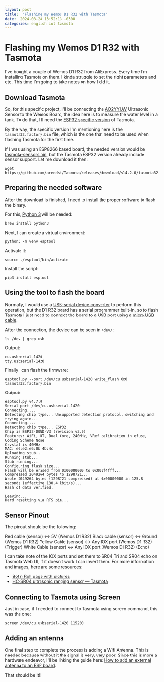 ```yaml
---
layout: post
title:  "Flashing my Wemos D1 R32 with Tasmota"
date:  2024-08-28 13:52:13 -0300 
categories: english iot tasmota
---
```


# Flashing my Wemos D1 R32 with Tasmota

I've bought a couple of Wemos D1 R32 from AliExpress. Every time I'm installing Tasmota on them, I kinda struggle to set the right parameters and etc. This time I'm going to take notes on how I did it.

## Download Tasmota

So, for this specific project, I'll be connecting the [AO2YYUW](https://wiki.dfrobot.com/_A02YYUW_Waterproof_Ultrasonic_Sensor_SKU_SEN0311) Ultrasonic Sensor to the Wemos Board, the idea here is to measure the water level in a tank. To do that, I'll need the [ESP32 specific version](https://github.com/arendst/Tasmota/releases/download/v14.2.0/tasmota32.factory.bin) of Tasmota. 

By the way, the specific version I'm mentioning here is the `tasmota32.factory.bin` file, which is the one that need to be used when flashing Tasmota for the first time.

If I was using an ESP8266 based board, the needed version would be [tasmota-sensors.bin](https://github.com/arendst/Tasmota/releases/), but the Tasmota ESP32 version already include sensor support. Let me download it then:

```
wget https://github.com/arendst/Tasmota/releases/download/v14.2.0/tasmota32.factory.bin
```

## Preparing the needed software

After the download is finished, I need to install the proper software to flash the binary.

For this, [Python 3](https://www.python.org/downloads/) will be needed:
```
brew install python3
```

Next, I can create a virtual environment:
```
python3 -m venv esptool
```

Activate it:
```
source ./esptool/bin/activate
```

Install the script:
```
pip3 install esptool
```

## Using the tool to flash the board

Normally, I would use a [USB-serial device converter](https://tasmota.github.io/docs/Getting-Started/#serial-programmer) to perform this operation, but the D1 R32 board has a serial programmer built-in, so to flash Tasmota I just need to connect the board to a USB port using a [micro USB cable](https://en.m.wikipedia.org/wiki/File:MicroB_USB_Plug.jpg).

After the connection, the device can be seen in `/dev/`:
```
ls /dev | grep usb
```

Output:
```
cu.usbserial-1420
tty.usbserial-1420
```

Finally I can flash the firmware:
```
esptool.py --port /dev/cu.usbserial-1420 write_flash 0x0 tasmota32.factory.bin
```

Output:
```
esptool.py v4.7.0
Serial port /dev/cu.usbserial-1420
Connecting....
Detecting chip type... Unsupported detection protocol, switching and trying again...
Connecting....
Detecting chip type... ESP32
Chip is ESP32-D0WD-V3 (revision v3.0)
Features: WiFi, BT, Dual Core, 240MHz, VRef calibration in efuse, Coding Scheme None
Crystal is 40MHz
MAC: e0:e2:e6:0b:4b:4c
Uploading stub...
Running stub...
Stub running...
Configuring flash size...
Flash will be erased from 0x00000000 to 0x001f4fff...
Compressed 2049264 bytes to 1298721...
Wrote 2049264 bytes (1298721 compressed) at 0x00000000 in 125.8 seconds (effective 130.4 kbit/s)...
Hash of data verified.

Leaving...
Hard resetting via RTS pin...
```

## Sensor Pinout

The pinout should be the following:

Red cable (sensor) <-> 5V (Wemos D1 R32)
Black cable (sensor) <-> Ground (Wemos D1 R32)
Yellow Cable (sensor) <-> Any IOX port (Wemos D1 R32) (Trigger)
White Cable (sensor) <-> Any IOX port (Wemos D1 R32) (Echo)

I can take note of the IOX ports and set them to SR04 Tri and SR04 echo on Tasmota Web UI, if it doesn't work I can invert them. For more information and images, here are some resources:

- [Bot n Roll page with pictures](https://www.botnroll.com/pt/sonares/4501-sensor-ultrasons-a02yyuw-prova-de-gua.html)
- [HC-SR04 ultrasonic ranging sensor — Tasmota](https://tasmota.github.io/docs/HC-SR04/#tasmota-settings)

## Connecting to Tasmota using Screen

Just in case, if I needed to connect to Tasmota using screen command, this was the one:
```
screen /dev/cu.usbserial-1420 115200
```

## Adding an antenna

One final step to complete the process is adding a Wifi Antenna. This is needed because without it the signal is very, very poor. Since this is more a hardware endeavor, I'll be linking the guide here: [How to add an external antenna to an ESP board](https://community.home-assistant.io/t/how-to-add-an-external-antenna-to-an-esp-board/131601F).

That should be it!!
